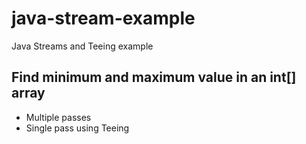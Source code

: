 # java-stream-example
Java Streams and Teeing example
## Find minimum and maximum value in an int[] array 
* Multiple passes
* Single pass using Teeing
